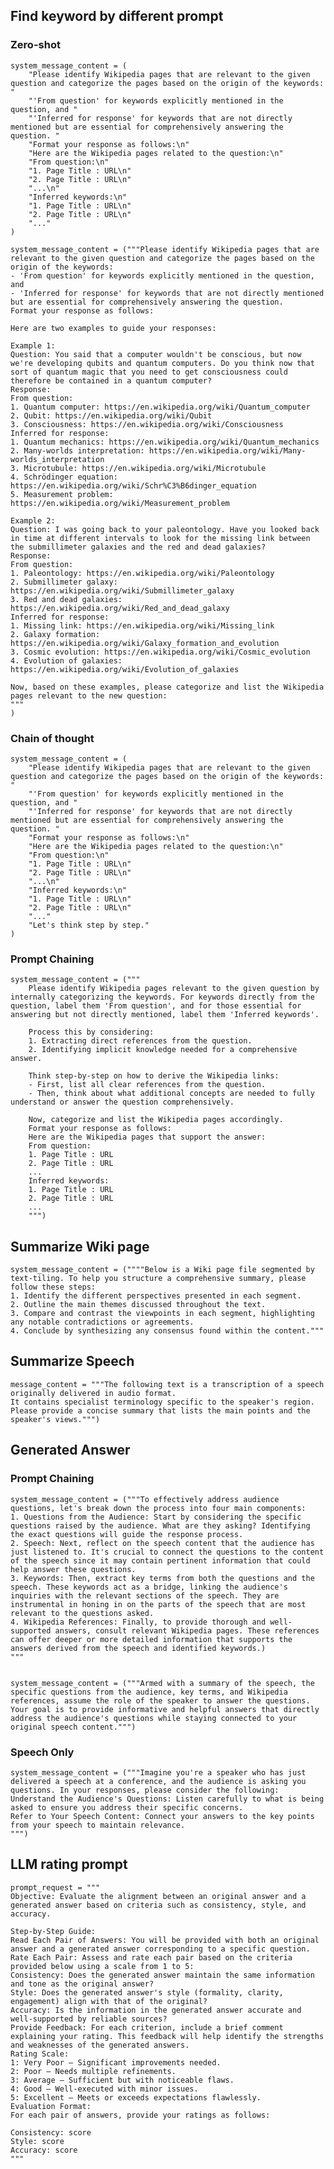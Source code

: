 ## Find keyword by different prompt
### Zero-shot   
    system_message_content = (
        "Please identify Wikipedia pages that are relevant to the given question and categorize the pages based on the origin of the keywords: "
        "'From question' for keywords explicitly mentioned in the question, and "
        "'Inferred for response' for keywords that are not directly mentioned but are essential for comprehensively answering the question. "
        "Format your response as follows:\n"
        "Here are the Wikipedia pages related to the question:\n"
        "From question:\n"
        "1. Page Title : URL\n"
        "2. Page Title : URL\n"
        "...\n"
        "Inferred keywords:\n"
        "1. Page Title : URL\n"
        "2. Page Title : URL\n"
        "..."
    )

    system_message_content = ("""Please identify Wikipedia pages that are relevant to the given question and categorize the pages based on the origin of the keywords:
    - 'From question' for keywords explicitly mentioned in the question, and
    - 'Inferred for response' for keywords that are not directly mentioned but are essential for comprehensively answering the question.
    Format your response as follows:

    Here are two examples to guide your responses:

    Example 1:
    Question: You said that a computer wouldn't be conscious, but now we're developing qubits and quantum computers. Do you think now that sort of quantum magic that you need to get consciousness could therefore be contained in a quantum computer?
    Response:
    From question:
    1. Quantum computer: https://en.wikipedia.org/wiki/Quantum_computer
    2. Qubit: https://en.wikipedia.org/wiki/Qubit
    3. Consciousness: https://en.wikipedia.org/wiki/Consciousness
    Inferred for response:
    1. Quantum mechanics: https://en.wikipedia.org/wiki/Quantum_mechanics
    2. Many-worlds interpretation: https://en.wikipedia.org/wiki/Many-worlds_interpretation
    3. Microtubule: https://en.wikipedia.org/wiki/Microtubule
    4. Schrödinger equation: https://en.wikipedia.org/wiki/Schr%C3%B6dinger_equation
    5. Measurement problem: https://en.wikipedia.org/wiki/Measurement_problem
    
    Example 2:
    Question: I was going back to your paleontology. Have you looked back in time at different intervals to look for the missing link between the submillimeter galaxies and the red and dead galaxies?
    Response:
    From question:
    1. Paleontology: https://en.wikipedia.org/wiki/Paleontology
    2. Submillimeter galaxy: https://en.wikipedia.org/wiki/Submillimeter_galaxy
    3. Red and dead galaxies: https://en.wikipedia.org/wiki/Red_and_dead_galaxy
    Inferred for response:
    1. Missing link: https://en.wikipedia.org/wiki/Missing_link
    2. Galaxy formation: https://en.wikipedia.org/wiki/Galaxy_formation_and_evolution
    3. Cosmic evolution: https://en.wikipedia.org/wiki/Cosmic_evolution
    4. Evolution of galaxies: https://en.wikipedia.org/wiki/Evolution_of_galaxies

    Now, based on these examples, please categorize and list the Wikipedia pages relevant to the new question:
    """
    )
### Chain of thought  
    system_message_content = (
        "Please identify Wikipedia pages that are relevant to the given question and categorize the pages based on the origin of the keywords: "
        "'From question' for keywords explicitly mentioned in the question, and "
        "'Inferred for response' for keywords that are not directly mentioned but are essential for comprehensively answering the question. "
        "Format your response as follows:\n"
        "Here are the Wikipedia pages related to the question:\n"
        "From question:\n"
        "1. Page Title : URL\n"
        "2. Page Title : URL\n"
        "...\n"
        "Inferred keywords:\n"
        "1. Page Title : URL\n"
        "2. Page Title : URL\n"
        "..."
        "Let's think step by step."
    )
### Prompt Chaining  
    system_message_content = ("""
        Please identify Wikipedia pages relevant to the given question by internally categorizing the keywords. For keywords directly from the question, label them 'From question', and for those essential for answering but not directly mentioned, label them 'Inferred keywords'.

        Process this by considering:
        1. Extracting direct references from the question.
        2. Identifying implicit knowledge needed for a comprehensive answer.

        Think step-by-step on how to derive the Wikipedia links:
        - First, list all clear references from the question.
        - Then, think about what additional concepts are needed to fully understand or answer the question comprehensively.

        Now, categorize and list the Wikipedia pages accordingly.
        Format your response as follows:
        Here are the Wikipedia pages that support the answer:
        From question:
        1. Page Title : URL
        2. Page Title : URL
        ...
        Inferred keywords:
        1. Page Title : URL
        2. Page Title : URL
        ...
        """)
## Summarize Wiki page  
    system_message_content = (""""Below is a Wiki page file segmented by text-tiling. To help you structure a comprehensive summary, please follow these steps:
    1. Identify the different perspectives presented in each segment.
    2. Outline the main themes discussed throughout the text.
    3. Compare and contrast the viewpoints in each segment, highlighting any notable contradictions or agreements.
    4. Conclude by synthesizing any consensus found within the content."""  
## Summarize Speech
    message_content = """The following text is a transcription of a speech originally delivered in audio format. 
    It contains specialist terminology specific to the speaker's region. 
    Please provide a concise summary that lists the main points and the speaker's views.""")

## Generated Answer
### Prompt Chaining  

    system_message_content = ("""To effectively address audience questions, let's break down the process into four main components:
    1. Questions from the Audience: Start by considering the specific questions raised by the audience. What are they asking? Identifying the exact questions will guide the response process.
    2. Speech: Next, reflect on the speech content that the audience has just listened to. It's crucial to connect the questions to the content of the speech since it may contain pertinent information that could help answer these questions.
    3. Keywords: Then, extract key terms from both the questions and the speech. These keywords act as a bridge, linking the audience's inquiries with the relevant sections of the speech. They are instrumental in honing in on the parts of the speech that are most relevant to the questions asked.
    4. Wikipedia References: Finally, to provide thorough and well-supported answers, consult relevant Wikipedia pages. These references can offer deeper or more detailed information that supports the answers derived from the speech and identified keywords.)
    """

    
    system_message_content = ("""Armed with a summary of the speech, the specific questions from the audience, key terms, and Wikipedia references, assume the role of the speaker to answer the questions. 
    Your goal is to provide informative and helpful answers that directly address the audience's questions while staying connected to your original speech content.""")

### Speech Only  
    system_message_content = ("""Imagine you're a speaker who has just delivered a speech at a conference, and the audience is asking you questions. In your responses, please consider the following:
    Understand the Audience's Questions: Listen carefully to what is being asked to ensure you address their specific concerns.
    Refer to Your Speech Content: Connect your answers to the key points from your speech to maintain relevance.
    """)
## LLM rating prompt
    prompt_request = """
    Objective: Evaluate the alignment between an original answer and a generated answer based on criteria such as consistency, style, and accuracy.

    Step-by-Step Guide:
    Read Each Pair of Answers: You will be provided with both an original answer and a generated answer corresponding to a specific question.
    Rate Each Pair: Assess and rate each pair based on the criteria provided below using a scale from 1 to 5:
    Consistency: Does the generated answer maintain the same information and tone as the original answer?
    Style: Does the generated answer's style (formality, clarity, engagement) align with that of the original?
    Accuracy: Is the information in the generated answer accurate and well-supported by reliable sources?
    Provide Feedback: For each criterion, include a brief comment explaining your rating. This feedback will help identify the strengths and weaknesses of the generated answers.
    Rating Scale:
    1: Very Poor – Significant improvements needed.
    2: Poor – Needs multiple refinements.
    3: Average – Sufficient but with noticeable flaws.
    4: Good – Well-executed with minor issues.
    5: Excellent – Meets or exceeds expectations flawlessly.
    Evaluation Format:
    For each pair of answers, provide your ratings as follows:

    Consistency: score
    Style: score
    Accuracy: score
    """
